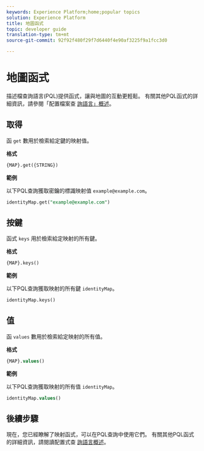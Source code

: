 ```yaml
---
keywords: Experience Platform;home;popular topics
solution: Experience Platform
title: 地圖函式
topic: developer guide
translation-type: tm+mt
source-git-commit: 92f92f480f29f7d6440f4e90af3225f9a1fcc3d0

---
```



# 地圖函式

描述檔查詢語言(PQL)提供函式，讓與地圖的互動更輕鬆。 有關其他PQL函式的詳細資訊，請參閱「配置檔案查 [詢語言」概述](./overview.md)。

## 取得

函 `get` 數用於檢索給定鍵的映射值。

**格式**

```sql
{MAP}.get({STRING})
```

**範例**

以下PQL查詢獲取密鑰的標識映射值 `example@example.com`。

```sql
identityMap.get("example@example.com")
```

## 按鍵

函式 `keys` 用於檢索給定映射的所有鍵。

**格式**

```sql
{MAP}.keys()
```

**範例**

以下PQL查詢獲取映射的所有鍵 `identityMap`。

```sql
identityMap.keys()
```

## 值

函 `values` 數用於檢索給定映射的所有值。

**格式**

```sql
{MAP}.values()
```

**範例**

以下PQL查詢獲取映射的所有值 `identityMap`。

```sql
identityMap.values()
```

## 後續步驟

現在，您已經瞭解了映射函式，可以在PQL查詢中使用它們。 有關其他PQL函式的詳細資訊，請閱讀配置式查 [詢語言概述](./overview.md)。
